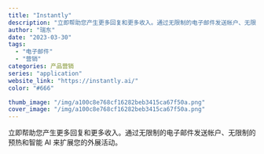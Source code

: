 ```yaml
---
title: "Instantly"
description: "立即帮助您产生更多回复和更多收入。通过无限制的电子邮件发送帐户、无限制的预热和智能 AI 来扩展您的外展活动。"
author: "瑞东"
date: "2023-03-30"
tags:
  - "电子邮件"
  - "营销"
categories: 产品营销
series: "application"
website_link: "https://instantly.ai/"
color: "#666"

thumb_image: "/img/a100c8e768cf16282beb3415ca67f50a.png"
cover_image: "/img/a100c8e768cf16282beb3415ca67f50a.png"
---
```


立即帮助您产生更多回复和更多收入。通过无限制的电子邮件发送帐户、无限制的预热和智能 AI 来扩展您的外展活动。